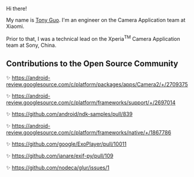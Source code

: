 <!--
tonykwok/tonykwok** is a ✨ _special_ ✨ repository because its `README.md` (this file) appears on your GitHub profile.
-->

Hi there!

My name is [Tony Guo](https://tonykwok.github.io/). I'm an engineer on the Camera Application team at Xiaomi.

Prior to that, I was a technical lead on the Xperia<sup>TM</sup> Camera Application team at Sony, China.

Contributions to the Open Source Community
---
✨ https://android-review.googlesource.com/c/platform/packages/apps/Camera2/+/2709375

✨ https://android-review.googlesource.com/c/platform/frameworks/support/+/2697014

✨ https://github.com/android/ndk-samples/pull/839

✨ https://android-review.googlesource.com/c/platform/frameworks/native/+/1867786

✨ https://github.com/google/ExoPlayer/pull/10011

✨ https://github.com/ianare/exif-py/pull/109

✨ https://github.com/nodeca/glur/issues/1
